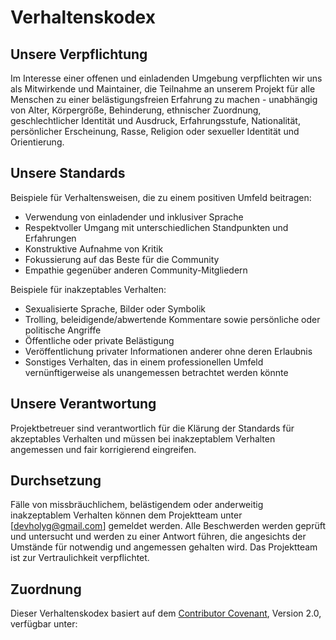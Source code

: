 # Verhaltenskodex

## Unsere Verpflichtung

Im Interesse einer offenen und einladenden Umgebung verpflichten wir uns als Mitwirkende und Maintainer, die Teilnahme an unserem Projekt für alle Menschen zu einer belästigungsfreien Erfahrung zu machen - unabhängig von Alter, Körpergröße, Behinderung, ethnischer Zuordnung, geschlechtlicher Identität und Ausdruck, Erfahrungsstufe, Nationalität, persönlicher Erscheinung, Rasse, Religion oder sexueller Identität und Orientierung.

## Unsere Standards

Beispiele für Verhaltensweisen, die zu einem positiven Umfeld beitragen:

* Verwendung von einladender und inklusiver Sprache
* Respektvoller Umgang mit unterschiedlichen Standpunkten und Erfahrungen
* Konstruktive Aufnahme von Kritik
* Fokussierung auf das Beste für die Community
* Empathie gegenüber anderen Community-Mitgliedern

Beispiele für inakzeptables Verhalten:

* Sexualisierte Sprache, Bilder oder Symbolik
* Trolling, beleidigende/abwertende Kommentare sowie persönliche oder politische Angriffe
* Öffentliche oder private Belästigung
* Veröffentlichung privater Informationen anderer ohne deren Erlaubnis
* Sonstiges Verhalten, das in einem professionellen Umfeld vernünftigerweise als unangemessen betrachtet werden könnte

## Unsere Verantwortung

Projektbetreuer sind verantwortlich für die Klärung der Standards für akzeptables Verhalten und müssen bei inakzeptablem Verhalten angemessen und fair korrigierend eingreifen.

## Durchsetzung

Fälle von missbräuchlichem, belästigendem oder anderweitig inakzeptablem Verhalten können dem Projektteam unter [devholyg@gmail.com] gemeldet werden. Alle Beschwerden werden geprüft und untersucht und werden zu einer Antwort führen, die angesichts der Umstände für notwendig und angemessen gehalten wird. Das Projektteam ist zur Vertraulichkeit verpflichtet.

## Zuordnung

Dieser Verhaltenskodex basiert auf dem [Contributor Covenant][homepage], Version 2.0, verfügbar unter:

[homepage]: https://www.contributor-covenant.org
